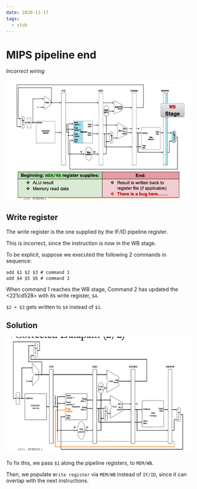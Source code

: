 ```yaml
---
date: 2020-11-17
tags: 
  - stub
---
```


# MIPS pipeline end

*Incorrect wiring*

![](./static/mips-pipeline-end.png)

## Write register

The write register is the one supplied by the IF/ID pipeline register.

This is incorrect, since the instruction is now in the WB stage.

To be explicit, suppose we executed the following 2 commands in sequence:

```
add $1 $2 $3 # command 1
add $4 $5 $6 # command 2
```

When command 1 reaches the WB stage, Command 2 has updated the <221cd528> with its write register, `$4`.

`$2 + $3` gets written to `$4` instead of `$1`.

## Solution

![](./static/mips-pipeline-corrected-write-reg.png)

To fix this, we pass `$1` along the pipeline registers, to `MEM/WB`.

Then, we populate `Write register` via `MEM/WB` instead of `IF/ID`, since it can overlap with the next instructions.
